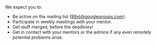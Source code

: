 We expect you to:

* Be active on the mailing list (99xt@googlegroups.com).
* Participate in weekly meetings with your mentor.
* Get stuff merged, before the deadlines!
* Get in contact with your mentors or the admins if any even remotely potential problems arise.
